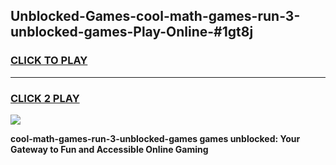 
## Unblocked-Games-cool-math-games-run-3-unblocked-games-Play-Online-#1gt8j
<h3>
<a href="https://premium.freeplayer.one?title=cool-math-games-run-3-unblocked-games&ref=27F">CLICK TO PLAY</a></h3>
<hr>

<h3>
<a href="https://premium.freeplayer.one?title=cool-math-games-run-3-unblocked-games&ref=27F">CLICK 2 PLAY</a>
  
</h3>

<a href="https://premium.freeplayer.one?title=cool-math-games-run-3-unblocked-games&ref=27F"><img src="https://clearcache.store/games.png"></a>


**cool-math-games-run-3-unblocked-games games unblocked: Your Gateway to Fun and Accessible Online Gaming**

